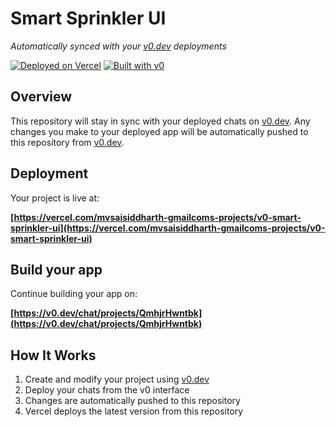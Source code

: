 # Smart Sprinkler UI

*Automatically synced with your [v0.dev](https://v0.dev) deployments*

[![Deployed on Vercel](https://img.shields.io/badge/Deployed%20on-Vercel-black?style=for-the-badge&logo=vercel)](https://vercel.com/mvsaisiddharth-gmailcoms-projects/v0-smart-sprinkler-ui)
[![Built with v0](https://img.shields.io/badge/Built%20with-v0.dev-black?style=for-the-badge)](https://v0.dev/chat/projects/QmhjrHwntbk)

## Overview

This repository will stay in sync with your deployed chats on [v0.dev](https://v0.dev).
Any changes you make to your deployed app will be automatically pushed to this repository from [v0.dev](https://v0.dev).

## Deployment

Your project is live at:

**[https://vercel.com/mvsaisiddharth-gmailcoms-projects/v0-smart-sprinkler-ui](https://vercel.com/mvsaisiddharth-gmailcoms-projects/v0-smart-sprinkler-ui)**

## Build your app

Continue building your app on:

**[https://v0.dev/chat/projects/QmhjrHwntbk](https://v0.dev/chat/projects/QmhjrHwntbk)**

## How It Works

1. Create and modify your project using [v0.dev](https://v0.dev)
2. Deploy your chats from the v0 interface
3. Changes are automatically pushed to this repository
4. Vercel deploys the latest version from this repository
